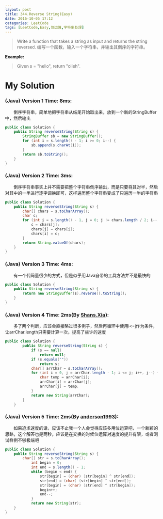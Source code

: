 ```yaml
---
layout: post
title: 344.Reverse String(Easy)
date: 2016-10-05 17:12
categories: LeetCode
tags: [LeetCode,Easy,位运算,字符串处理]
---
```


>Write a function that takes a string as input and returns the string reversed.
编写一个函数，输入一个字符串，并输出其倒序的字符串。

**Example:**
>Given s = "hello", 
return "olleh".

# My Solution
### (Java) Version 1  Time: 8ms:
　　倒序字符串，简单地把字符串从结尾开始取出来，放到一个新的StringBuffer中，然后输出
```java
public class Solution {
    public String reverseString(String s) {
        StringBuffer sb = new StringBuffer();
        for (int i = s.length() - 1; i >= 0; i--) {
            sb.append(s.charAt(i));
        }
        return sb.toString();
    }
}
```
### (Java) Version 2  Time: 3ms:
　　倒序字符串事实上并不需要把整个字符串倒序输出，而是只要将其对半，然后对其中的一半进行逐字调换即可，这样遍历整个字符串变成了只遍历一半的字符串
```java
public class Solution {
    public String reverseString(String s) {
        char[] chars = s.toCharArray();
        char c;
        for (int i = s.length() - 1, j = 0; j != chars.length / 2; i--, j++) {
            c = chars[j];
            chars[j] = chars[i];
            chars[i] = c;
        }
        return String.valueOf(chars);
    }
}
```
### (Java) Version 3  Time: 4ms:
　　有一个代码量很少的方式，但是似乎用Java自带的工具方法并不是最快的
```java
public class Solution {
    public String reverseString(String s) {
        return new StringBuffer(s).reverse().toString();
    }
}
```
### (Java) Version 4  Time: 2ms(By [Shans.Xia](https://discuss.leetcode.com/user/shans-xia)):
　　多了两个判断，应该会直接略过很多例子，然后再循环中使用i<=j作为条件，让arrChar.length只需要计算一次，提高了些许的速度
```java
public class Solution {
        public String reverseString(String s) {
            if (s == null)
                return null;
            if (s.equals(""))
                return s;
            char[] arrChar = s.toCharArray();
            for (int i = 0, j = arrChar.length - 1; i <= j; i++, j--) {
                char temp = arrChar[i];
                arrChar[i] = arrChar[j];
                arrChar[j] = temp;
            }
            return new String(arrChar);
        }
    }
```
### (Java) Version 5  Time: 2ms(By [anderson1993](https://discuss.leetcode.com/user/anderson1993)):
　　如果追求速度的话，应该不止我一个人会觉得应该多用位运算吧，一个新颖的思路，这个解答也是两秒，应该是在交换的时候位运算对速度的提升有限，或者测试样例不够极端吧
```java
public class Solution {
    public String reverseString(String s) {
        char[] str = s.toCharArray();
            int begin = 0;
            int end = s.length() - 1;
            while (begin < end) {
                str[begin] = (char) (str[begin] ^ str[end]);
                str[end] = (char) (str[begin] ^ str[end]);
                str[begin] = (char) (str[end] ^ str[begin]);
                begin++;
                end--;
            }
            return new String(str);
    }
}
```